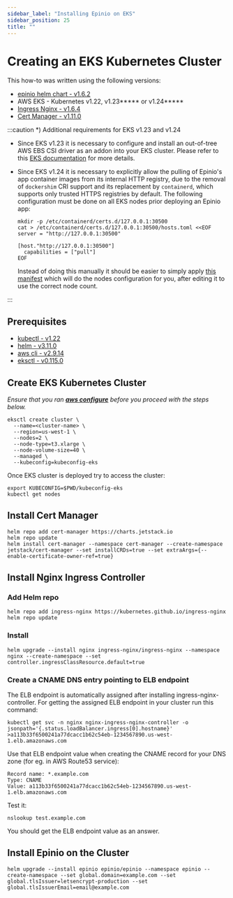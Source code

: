 ```yaml
---
sidebar_label: "Installing Epinio on EKS"
sidebar_position: 25
title: ""
---
```


# Creating an EKS Kubernetes Cluster

This how-to was written using the following versions:

* [epinio helm chart - v1.6.2](https://github.com/epinio/helm-charts/releases/tag/epinio-1.6.2)
* AWS EKS - Kubernetes v1.22, v1.23***** or v1.24*****
* [Ingress Nginx - v1.6.4](https://kubernetes.github.io/ingress-nginx/)
* [Cert Manager - v1.11.0](https://github.com/cert-manager/cert-manager)

:::caution *) Additional requirements for EKS v1.23 and v1.24


* Since EKS v1.23 it is necessary to configure and install an out-of-tree AWS EBS CSI driver as an addon into your EKS cluster. Please refer to this [EKS documentation](https://docs.aws.amazon.com/eks/latest/userguide/ebs-csi.html) for more details.
* Since EKS v1.24 it is necessary to explicitly allow the pulling of Epinio's app container images from its internal HTTP registry, due to the removal of `dockershim` CRI support and its replacement by `containerd`, which supports only trusted HTTPS registries by default. The following configuration must be done on all EKS nodes prior deploying an Epinio app:

    ```shell
    mkdir -p /etc/containerd/certs.d/127.0.0.1:30500
    cat > /etc/containerd/certs.d/127.0.0.1:30500/hosts.toml <<EOF
    server = "http://127.0.0.1:30500"

    [host."http://127.0.0.1:30500"]
      capabilities = ["pull"]
    EOF
    ```

    Instead of doing this manually it should be easier to simply apply [this manifest](https://raw.githubusercontent.com/epinio/epinio/main/scripts/eks-cri-allow-http-registries.yaml) which will do the nodes configuration for you, after editing it to use the correct node count.

:::

## Prerequisites

* [kubectl - v1.22](https://kubernetes.io/docs/tasks/tools/)
* [helm - v3.11.0](https://helm.sh/docs/helm/helm_get/)
* [aws cli - v2.9.14](https://docs.aws.amazon.com/cli/latest/userguide/getting-started-install.html)
* [eksctl - v0.115.0](https://docs.aws.amazon.com/eks/latest/userguide/eksctl.html)

## Create EKS Kubernetes Cluster

*Ensure that you ran **[aws configure](https://docs.aws.amazon.com/cli/latest/userguide/cli-configure-quickstart.html)** before you proceed with the steps below.*

```shell
eksctl create cluster \
  --name=<cluster-name> \
  --region=us-west-1 \
  --nodes=2 \
  --node-type=t3.xlarge \
  --node-volume-size=40 \
  --managed \
  --kubeconfig=kubeconfig-eks
```
Once EKS cluster is deployed try to access the cluster:
```shell
export KUBECONFIG=$PWD/kubeconfig-eks
kubectl get nodes
```

## Install Cert Manager

```shell
helm repo add cert-manager https://charts.jetstack.io
helm repo update
helm install cert-manager --namespace cert-manager --create-namespace jetstack/cert-manager --set installCRDs=true --set extraArgs={--enable-certificate-owner-ref=true}
```

## Install Nginx Ingress Controller

### Add Helm repo

```shell
helm repo add ingress-nginx https://kubernetes.github.io/ingress-nginx
helm repo update
```

### Install

```shell
helm upgrade --install nginx ingress-nginx/ingress-nginx --namespace nginx --create-namespace --set controller.ingressClassResource.default=true
```

### Create a CNAME DNS entry pointing to ELB endpoint

The ELB endpoint is automatically assigned after installing ingress-nginx-controller. For getting the assigned ELB endpoint in your cluster run this command:
```shell
kubectl get svc -n nginx nginx-ingress-nginx-controller -o jsonpath='{.status.loadBalancer.ingress[0].hostname}'
>a113b33f6500241a77dcacc1b62c54eb-1234567890.us-west-1.elb.amazonaws.com
```

Use that ELB endpoint value when creating the CNAME record for your DNS zone (for eg. in AWS Route53 service):

```
Record name: *.example.com
Type: CNAME
Value: a113b33f6500241a77dcacc1b62c54eb-1234567890.us-west-1.elb.amazonaws.com
```

Test it:

```shell
nslookup test.example.com
```

You should get the ELB endpoint value as an answer.

## Install Epinio on the Cluster

```shell
helm upgrade --install epinio epinio/epinio --namespace epinio --create-namespace --set global.domain=example.com --set global.tlsIssuer=letsencrypt-production --set global.tlsIssuerEmail=email@example.com
```
